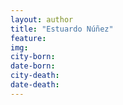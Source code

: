 ```yaml
---
layout: author
title: "Estuardo Núñez"
feature: 
img:
city-born: 
date-born: 
city-death: 
date-death:
---
```

